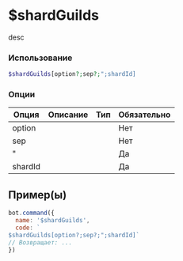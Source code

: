 # $shardGuilds
desc
### Использование
```php
$shardGuilds[option?;sep?;";shardId]
```

### Опции

| Опция | Описание | Тип | Обязательно |
|--------|-------------|------|----------|
| option |  |  | Нет | 
| sep |  |  | Нет | 
| " |  |  | Да |
| shardId |  |  | Да |
## Пример(ы)

```javascript
bot.command({
  name: '$shardGuilds',
  code: `
$shardGuilds[option?;sep?;";shardId]`
// Возвращает: ...
})
```